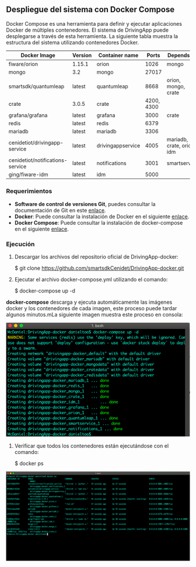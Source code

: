 ## Despliegue del sistema con Docker Compose

Docker Compose es una herramienta para definir y ejecutar aplicaciones Docker de múltiples contenedores. El sistema de DrivingApp puede desplegarse a través de esta herramienta. La siguiente tabla muestra la estructura del sistema utilizando contenedores Docker.

|Docker Image|Version|Container name|Ports|Depends on|
|---------|-----------|----------|----------|-----------|
|fiware/orion|1.15.1|orion|1026|mongo|
|mongo|3.2|mongo|27017|
|smartsdk/quantumleap|latest|quantumleap|8668|orion, mongo, crate|
|crate|3.0.5|crate|4200, 4300|
|grafana/grafana|latest|grafana|3000|crate
|redis|latest|redis|6379|
|mariadb|latest|mariadb|3306|
|cenidetiot/drivingapp-service|latest|drivingappservice|4005|mariadb, crate, orion, idm|
|cenidetiot/notifications-service|latest|notifications|3001|smartservice|
|ging/fiware-idm|latest|idm|5000|

### Requerimientos

- **Software de control de versiones Git**, puedes consultar la documentación de Git en este [enlace]( https://git-scm.com/).
- **Docker**: Puede consultar la instalación de Docker en el siguiente [enlace](https://docs.docker.com/cs-engine/1.12/).
- **Docker Compose**: Puede consultar la instalación de docker-compose en  el siguiente [enlace](https://docs.docker.com/compose/install/).

### Ejecución 

1. Descargar los archivos del repositorio oficial de DrivingApp-docker:

    $ git clone https://github.com/smartsdkCenidet/DrivingApp-docker.git

1. Ejecutar el archivo docker-compose.yml utilizando el comando: 

    $ docker-compose up -d 

**docker-compose** descarga y ejecuta automáticamente las imágenes docker y los contenedores de cada imagen, este proceso puede tardar algunos minutos.mLa siguiente imagen muestra este proceso en consola:

![docker-compose up -d](./img/dockerDeploy1.png)

1. Verificar que todos los contenedores están ejecutándose con el comando:

    $ docker ps 

![docker ps](./img/dockerDeploy2.png)

